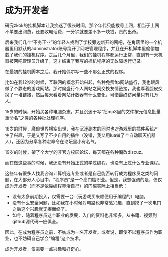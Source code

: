 # 成为开发者

研究zkok的挂机脚本让我痴迷了很长时间，那个年代只能拨号上网，相当于上网不单要出网费，还要收电话费，一分钟就要差不多一块钱，贵的出奇。

后来我们几个“不务正业”的年轻人找到了学校旁边新开的网吧，在角落里的一个机器里用默认的administrator账号绕开了网吧管理程序，并且在开机脚本里偷偷加载了我们的挂机程序。之后几个月里，我们的挂机程序都运行正常，直到有一天机器被网吧管理员升级了，这才结束了我写的挂机程序的无故障运行记录。

在最初的挂机脚本之后，我开始偶尔写一些不那么正式的程序。

比如在我12岁的时候，互联网的概念开始兴起，各种免费ftp网站盛行，我也跟风做了个静态的游戏网站，那时候盛行个人网站之间交换友情链接，我也厚着脸皮交换了一堆链接，然后每天看着网站计数器有什么变化，可惜最终访问量只有几万人。

15岁的时候，开始买各种电脑杂志，并且沉迷于写“把mp3里的文件按元信息批量重命名”之类的各种批处理程序。

18岁的时候，魔兽世界横空出世，我在沉迷副本的同时也对游戏里的插件系统产生了兴趣，于是又写了不少自用的插件（没错，我又用lua做了个自动聊天机器人），还因为分享各种宏命令在论坛里小有名气。

19岁的时候，架了个大学的非官方校园论坛，每天都在各种魔改discuz。

而在做这些事的时候，我还没有开始正式的学过编程，也没有上过什么专业课程。

这些年有很多人找我咨询计算机选专业或者是自己能否转行成为程序员之类的问题，在大部分人心目中，“程序员”是一个高门槛职业。但是，我想强调的是，仅仅成为开发者（而不是依靠编程养活自己）的门槛实际上相当低：

* 没有太多前期投入，仅需要一台（玩游戏买来顺便用于编程的）电脑。
* 没有什么安全问题，比如我在小时候对电路也非常感兴趣，直到摸了一次电门之后这个兴趣就无疾而终了。
* 如今，随着程序员这个职业的发展，入门的资料也非常多，从书籍、视频到github源代码一应俱全。

因此，在成为程序员之前，不妨成为一名开发者。或者说，即使不以程序员作为职业，也不妨碍自己学会“编程”这个技术。

成为开发者，仅需要一点兴趣和好奇心。
